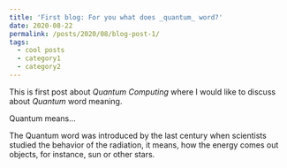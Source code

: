 ```yaml
---
title: 'First blog: For you what does _quantum_ word?'
date: 2020-08-22
permalink: /posts/2020/08/blog-post-1/
tags:
  - cool posts
  - category1
  - category2
---
```


This is first post about *Quantum Computing* where I would like 
to discuss about _Quantum_ word meaning. 


Quantum means...


The Quantum word was introduced by the last century when scientists studied the behavior of the radiation, it means, how the energy comes out objects, for instance, sun or other stars. 




<!--
Headings are cool
======

You can have many headings
======

Aren't headings cool?
------
-->
